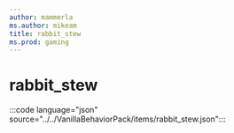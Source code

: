```yaml
---
author: mammerla
ms.author: mikeam
title: rabbit_stew
ms.prod: gaming
---
```


# rabbit_stew

:::code language="json" source="../../VanillaBehaviorPack/items/rabbit_stew.json":::